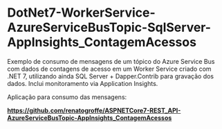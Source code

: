 # DotNet7-WorkerService-AzureServiceBusTopic-SqlServer-AppInsights_ContagemAcessos
Exemplo de consumo de mensagens de um tópico do Azure Service Bus com dados de contagens de acesso em um Worker Service criado com .NET 7, utilizando ainda SQL Server + Dapper.Contrib para gravação dos dados. Inclui monitoramento via Application Insights.

Aplicação para consumo das mensagens:

**https://github.com/renatogroffe/ASPNETCore7-REST_API-AzureServiceBusTopic-AppInsights_ContagemAcessos**
